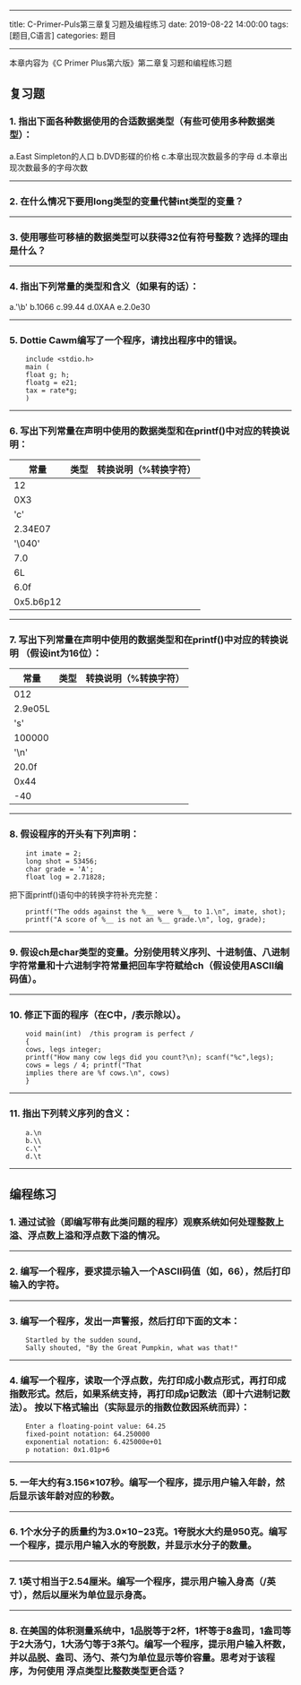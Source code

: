 ﻿---

title: C-Primer-Puls第三章复习题及编程练习
date: 2019-08-22 14:00:00
tags: [题目,C语言]
categories: 题目

---


本章内容为《C Primer Plus第六版》第二章复习题和编程练习题

## 复习题

### 1. 指出下面各种数据使用的合适数据类型（有些可使用多种数据类型）：

a.East Simpleton的人口
b.DVD影碟的价格
c.本章出现次数最多的字母
d.本章出现次数最多的字母次数

<!--more-->

----------


### 2. 在什么情况下要用long类型的变量代替int类型的变量？

----------

### 3. 使用哪些可移植的数据类型可以获得32位有符号整数？选择的理由是什么？

----------

### 4. 指出下列常量的类型和含义（如果有的话）：

a.'\b'
b.1066
c.99.44
d.0XAA
e.2.0e30

----------

### 5. Dottie Cawm编写了一个程序，请找出程序中的错误。

        include <stdio.h>
        main (
        float g; h;
        floatg = e21;
        tax = rate*g;
        )

----------

### 6. 写出下列常量在声明中使用的数据类型和在printf()中对应的转换说明：

| 常量 | 类型 | 转换说明（%转换字符） |
| ---- | ---- | ---- |
| 12   |      |      |
| 0X3  |      |      |
| 'c'  |      |      |
| 2.34E07 |   |      |
|'\040' |     |      |
| 7.0  |      |      |
| 6L   |      |      |
| 6.0f |      |      |
|0x5.b6p12 |  |      |


----------

### 7. 写出下列常量在声明中使用的数据类型和在printf()中对应的转换说明 （假设int为16位）：

| 常量 | 类型 | 转换说明（%转换字符） |
| ---- | ---- | ---- |
| 012  |      |      |
| 2.9e05L  |      |      |
| 's'  |      |      |
| 100000 |   |      |
|'\n' |     |      |
| 20.0f  |      |      |
| 0x44   |      |      |
| -40 |      |      |

----------

### 8. 假设程序的开头有下列声明：

        int imate = 2;
        long shot = 53456;
        char grade = 'A';
        float log = 2.71828;

把下面printf()语句中的转换字符补充完整：

        printf("The odds against the %__ were %__ to 1.\n", imate, shot);
        printf("A score of %__ is not an %__ grade.\n", log, grade);

----------

### 9. 假设ch是char类型的变量。分别使用转义序列、十进制值、八进制字符常量和十六进制字符常量把回车字符赋给ch（假设使用ASCII编码值）。

----------

### 10. 修正下面的程序（在C中，/表示除以）。

        void main(int)  /this program is perfect /
        {
        cows, legs integer;
        printf("How many cow legs did you count?\n); scanf("%c",legs);
        cows = legs / 4; printf("That
        implies there are %f cows.\n", cows)
        }


----------


### 11. 指出下列转义序列的含义：

        a.\n
        b.\\
        c.\"
        d.\t

----------

## 编程练习

### 1. 通过试验（即编写带有此类问题的程序）观察系统如何处理整数上溢、浮点数上溢和浮点数下溢的情况。

 ----------

### 2. 编写一个程序，要求提示输入一个ASCII码值（如，66），然后打印输入的字符。

----------

### 3. 编写一个程序，发出一声警报，然后打印下面的文本：

        Startled by the sudden sound,
        Sally shouted, "By the Great Pumpkin, what was that!"

----------

### 4. 编写一个程序，读取一个浮点数，先打印成小数点形式，再打印成指数形式。然后，如果系统支持，再打印成p记数法（即十六进制记数法）。 按以下格式输出（实际显示的指数位数因系统而异）：

        Enter a floating-point value: 64.25
        fixed-point notation: 64.250000
        exponential notation: 6.425000e+01
        p notation: 0x1.01p+6


----------

### 5. 一年大约有3.156×107秒。编写一个程序，提示用户输入年龄，然后显示该年龄对应的秒数。

----------

### 6. 1个水分子的质量约为3.0×10−23克。1夸脱水大约是950克。编写一个程序，提示用户输入水的夸脱数，并显示水分子的数量。

----------

### 7. 1英寸相当于2.54厘米。编写一个程序，提示用户输入身高（/英寸），然后以厘米为单位显示身高。

----------

### 8. 在美国的体积测量系统中，1品脱等于2杯，1杯等于8盎司，1盎司等于2大汤勺，1大汤勺等于3茶勺。编写一个程序，提示用户输入杯数，并以品脱、盎司、汤勺、茶勺为单位显示等价容量。思考对于该程序，为何使用 浮点类型比整数类型更合适？